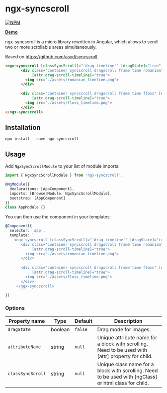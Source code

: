 # ngx-syncscroll

[![NPM](https://nodei.co/npm/ngx-syncscroll.png?compact=true)](https://nodei.co/npm/ngx-barcodeput/)

**[Demo](https://sezmars.github.io/syncscroll/)**

ngx-syncscroll is a micro library rewritten in Angular, which allows to scroll two or more scrollable areas simultaneously.

Based on https://github.com/asvd/syncscroll.

```HTML
<ngx-syncscroll [classSyncScroll]="'drag-timeline'" [dragState]="true" [attributeName]="'drag-scroll-timeline'">
       <div class="container syncscroll dragscroll frame time romanian" [ngClass]="'drag-timeline'"
            [attr.drag-scroll-timeline]="true">
         <img src="./assets/romanian_timeline.png">
       </div>
   
       <div class="container syncscroll dragscroll frame time floss" [ngClass]="'drag-timeline'"
            [attr.drag-scroll-timeline]="true">
         <img src="./assets/floss_timeline.png">
       </div>
</ngx-syncscroll>
```

## Installation

```shell
npm install --save ngx-syncscroll
```

## Usage

Add `NgxSyncScrollModule` to your list of module imports:

```typescript
import { NgxSyncScrollModule } from 'ngx-syncscroll';

@NgModule({
  declarations: [AppComponent],
  imports: [BrowserModule, NgxSyncScrollModule],
  bootstrap: [AppComponent]
})
class AppModule {}
```

You can then use the component in your templates:

```typescript
@Component({
  selector: 'app',
  template: `
    <ngx-syncscroll [classSyncScroll]="'drag-timeline'" [dragState]="true" [attributeName]="'drag-scroll-timeline'">
       <div class="container syncscroll dragscroll frame time romanian" [ngClass]="'drag-timeline'"
            [attr.drag-scroll-timeline]="true">
         <img src="./assets/romanian_timeline.png">
       </div>
   
       <div class="container syncscroll dragscroll frame time floss" [ngClass]="'drag-timeline'"
            [attr.drag-scroll-timeline]="true">
         <img src="./assets/floss_timeline.png">
       </div>
     </ngx-syncscroll>
       `
})
```

### Options

| Property name | Type | Default | Description |
| ------------- | ---- | ------- | ----------- |
| `dragState` | boolean | `false` | Drag mode for images. |
| `attributeName` | string | `null` | Unique attribute name for a block with scrolling. Need to be used with [attr] property for child. |
| `classSyncScroll` | string | `null` | Unique class name for a block with scrolling. Need to be used with [ngClass] or html class for child. |
